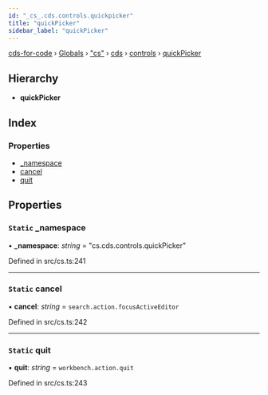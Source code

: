 ```yaml
---
id: "_cs_.cds.controls.quickpicker"
title: "quickPicker"
sidebar_label: "quickPicker"
---
```


[cds-for-code](../index.md) › [Globals](../globals.md) › ["cs"](../modules/_cs_.md) › [cds](../modules/_cs_.cds.md) › [controls](../modules/_cs_.cds.controls.md) › [quickPicker](_cs_.cds.controls.quickpicker.md)

## Hierarchy

* **quickPicker**

## Index

### Properties

* [_namespace](_cs_.cds.controls.quickpicker.md#static-_namespace)
* [cancel](_cs_.cds.controls.quickpicker.md#static-cancel)
* [quit](_cs_.cds.controls.quickpicker.md#static-quit)

## Properties

### `Static` _namespace

▪ **_namespace**: *string* = "cs.cds.controls.quickPicker"

Defined in src/cs.ts:241

___

### `Static` cancel

▪ **cancel**: *string* = `search.action.focusActiveEditor`

Defined in src/cs.ts:242

___

### `Static` quit

▪ **quit**: *string* = `workbench.action.quit`

Defined in src/cs.ts:243
